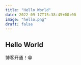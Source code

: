 ```yaml
---
title: "Hello World"
date: 2022-09-17T15:38:45+08:00
image: "hello.png"
draft: false
---
```


## Hello World

博客开通！😁
